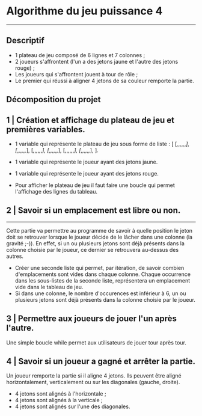 # Algorithme du jeu puissance 4
-----------------

## Descriptif

- 1 plateau de jeu composé de 6 lignes et 7 colonnes ;
- 2 joueurs s'affrontent (l'un a des jetons jaune et l'autre des jetons rouge) ;
- Les joueurs qui s'affrontent jouent à tour de rôle ;
- Le premier qui réussi à aligner 4 jetons de sa couleur remporte la partie.

## Décomposition du projet


## 1 | Création et affichage du plateau de jeu et premières variables.


* 1 variable qui représente le plateau de jeu sous forme de liste :
[
    [_,_,_,_,_,_,_],
    [_,_,_,_,_,_,_],
    [_,_,_,_,_,_,_],
    [_,_,_,_,_,_,_],
    [_,_,_,_,_,_,_],
    [_,_,_,_,_,_,_],
].
* 1 variable qui représente le joueur ayant des jetons jaune.
* 1 variable qui représente le joueur ayant des jetons rouge.

* Pour afficher le plateau de jeu il faut faire une boucle qui permet l'affichage des lignes du tableau.

## 2 | Savoir si un emplacement est libre ou non.
-----------------
Cette partie va permettre au programme de savoir à quelle position le jeton doit se retrouver lorsque le joueur décide de le lâcher dans une colonne (la gravité ;-)). En effet, si un ou plusieurs jetons sont déjà présents dans la colonne choisie par le joueur, ce dernier se retrouvera au-dessus des autres.

* Créer une seconde liste qui permet, par itération, de savoir combien d'emplacements sont vides dans chaque colonne. Chaque occurrence dans les sous-listes de la seconde liste, représentera un emplacement vide dans le tableau de jeu.
* Si dans une colonne, le nombre d'occurences est inférieur à 6, un ou plusieurs jetons sont déjà présents dans la colonne choisie par le joueur.

## 3 | Permettre aux joueurs de jouer l'un après l'autre.

Une simple boucle while permet aux utilisateurs de jouer tour après tour.

## 4 | Savoir si un joueur a gagné et arrêter la partie.

Un joueur remporte la partie si il aligne 4 jetons. Ils peuvent être aligné horizontalement, verticalement ou sur les diagonales (gauche, droite). 

* 4 jetons sont alignés à l'horizontale ;
* 4 jetons sont alignés à la verticale ;
* 4 jetons sont alignés sur l'une des diagonales.
